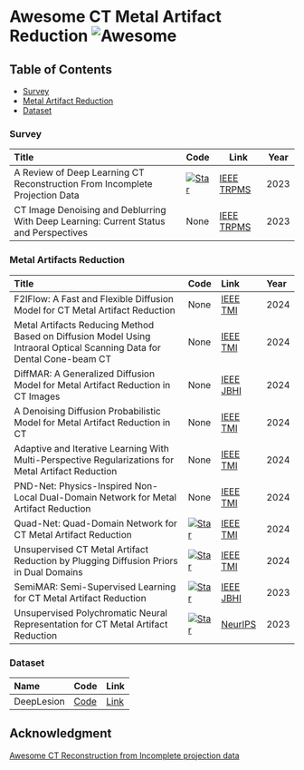 # Awesome CT Metal Artifact Reduction ![Awesome](https://cdn.rawgit.com/sindresorhus/awesome/d7305f38d29fed78fa85652e3a63e154dd8e8829/media/badge.svg) 


## Table of Contents 

- [Survey](#Survey)
- [Metal Artifact Reduction](#Metal-artifact-reduction)
- [Dataset](#Dataset)


### Survey
| Title                                                        | Code                                                         | Link                                                         | Year |
| :----------------------------------------------------------- | :----------------------------------------------------------- | ------------------------------------------------------------ | ---- |
| A Review of Deep Learning CT Reconstruction From Incomplete Projection Data | [![Star](https://img.shields.io/github/stars/zjk1988/Deep-Learning-CT-Reconstruction-from-Incomplete-Projection-Data.svg?style=social&label=Star)](https://github.com/zjk1988/Deep-Learning-CT-Reconstruction-from-Incomplete-Projection-Data) | [IEEE TRPMS](https://ieeexplore.ieee.org/abstract/document/10253669) | 2023 |
| CT Image Denoising and Deblurring With Deep Learning: Current Status and Perspectives | None | [IEEE TRPMS](https://ieeexplore.ieee.org/abstract/document/10253669) | 2023 |


### Metal Artifacts Reduction
| Title | Code | Link | Year |
|:------|:-----|:-----|:-----|
| F2IFlow: A Fast and Flexible Diffusion Model for CT Metal Artifact Reduction | None | [IEEE TMI](https://ieeexplore.ieee.org/abstract/document/10741004) | 2024 |
| Metal Artifacts Reducing Method Based on Diffusion Model Using Intraoral Optical Scanning Data for Dental Cone-beam CT | None | [IEEE TMI](https://ieeexplore.ieee.org/abstract/document/10630537) | 2024 |
| DiffMAR: A Generalized Diffusion Model for Metal Artifact Reduction in CT Images | None | [IEEE JBHI](https://ieeexplore.ieee.org/abstract/document/10629037) | 2024 |
| A Denoising Diffusion Probabilistic Model for Metal Artifact Reduction in CT | None | [IEEE TMI](https://ieeexplore.ieee.org/abstract/document/10586949/) | 2024 |
| Adaptive and Iterative Learning With Multi-Perspective Regularizations for Metal Artifact Reduction | None | [IEEE TMI](https://ieeexplore.ieee.org/abstract/document/10510476) | 2024 |
| PND-Net: Physics-Inspired Non-Local Dual-Domain Network for Metal Artifact Reduction | None | [IEEE TMI](https://ieeexplore.ieee.org/abstract/document/10404006) | 2024 |
| Quad-Net: Quad-Domain Network for CT Metal Artifact Reduction | [![Star](https://img.shields.io/github/stars/longzilicart/Quad-Net.svg?style=social&label=Star)](https://github.com/longzilicart/Quad-Net) | [IEEE TMI](https://ieeexplore.ieee.org/abstract/document/10385220) | 2024 |
| Unsupervised CT Metal Artifact Reduction by Plugging Diffusion Priors in Dual Domains | [![Star](https://img.shields.io/github/stars/DeepXuan/DuDoDp-MAR.svg?style=social&label=Star)](https://github.com/DeepXuan/DuDoDp-MAR) | [IEEE TMI](https://ieeexplore.ieee.org/abstract/document/10385050) | 2024 |
| SemiMAR: Semi-Supervised Learning for CT Metal Artifact Reduction | [![Star](https://img.shields.io/github/stars/zjk1988/SemiMAR.svg?style=social&label=Star)](https://github.com/zjk1988/SemiMAR) | [IEEE JBHI](https://ieeexplore.ieee.org/abstract/document/10239528) | 2023 |
| Unsupervised Polychromatic Neural Representation for CT Metal Artifact Reduction | [![Star](https://img.shields.io/github/stars/iwuqing/Polyner.svg?style=social&label=Star)](https://github.com/iwuqing/Polyner) | [NeurIPS](https://proceedings.neurips.cc/paper_files/paper/2023/hash/dbf02b21d77409a2db30e56866a8ab3a-Abstract-Conference.html) | 2023 |


### Dataset
|  Name | Code | Link |
|:------|:-----|:-----|
| DeepLesion | [Code](https://huggingface.co/datasets/farrell236/DeepLesion) | [Link](https://hf-mirror.com/datasets/RichardErkhov/DeepLesion) |


<!-- ### Vision Backbone
| Title                                                        | Code                                                         | Link                                                         |
| :----------------------------------------------------------- | :----------------------------------------------------------- | ------------------------------------------------------------ |
| Vision-RWKV: Efficient and Scalable Visual Perception with RWKV-Like Architectures | [![Star](https://img.shields.io/github/stars/OpenGVLab/Vision-RWKV.svg?style=social&label=Star)](https://github.com/OpenGVLab/Vision-RWKV) | [![arXiv](https://img.shields.io/badge/arXiv-b31b1b.svg)](https://arxiv.org/abs/2403.02308) |

### Image Restoration
| Title                                                        | Code                                                         | Link                                                         |
| :----------------------------------------------------------- | ------------------------------------------------------------ | ------------------------------------------------------------ |
| Restore-RWKV: Efficient and Effective Medical Image Restoration with RWKV | [![Star](https://img.shields.io/github/stars/Yaziwel/Restore-RWKV.svg?style=social&label=Star)](https://github.com/Yaziwel/Restore-RWKV) | [![arXiv](https://img.shields.io/badge/arXiv-b31b1b.svg)](https://arxiv.org/abs/2407.11087) |

### Image Generation
| Title                                                        | Code                                                         | Link                                                         |
| :----------------------------------------------------------- | ------------------------------------------------------------ | ------------------------------------------------------------ |
| Diffusion-RWKV: Scaling RWKV-Like Architectures for Diffusion Models | [![Star](https://img.shields.io/github/stars/feizc/Diffusion-RWKV.svg?style=social&label=Star)](https://github.com/feizc/Diffusion-RWKV) | [![arXiv](https://img.shields.io/badge/arXiv-b31b1b.svg)](https://arxiv.org/abs/2404.04478) |

### Image Segmentation
| Title                                                        | Code                                                         | Link                                                         |
| :----------------------------------------------------------- | :----------------------------------------------------------- | ------------------------------------------------------------ |
| Vision-RWKV: Efficient and Scalable Visual Perception with RWKV-Like Architectures | [![Star](https://img.shields.io/github/stars/OpenGVLab/Vision-RWKV.svg?style=social&label=Star)](https://github.com/OpenGVLab/Vision-RWKV) | [![arXiv](https://img.shields.io/badge/arXiv-b31b1b.svg)](https://arxiv.org/abs/2403.02308) |
| Mamba or RWKV: Exploring High-Quality and High-Efficiency Segment Anything Model | [![Star](https://img.shields.io/github/stars/HarborYuan/ovsam.svg?style=social&label=Star)](https://github.com/HarborYuan/ovsam) | [![arXiv](https://img.shields.io/badge/arXiv-b31b1b.svg)](https://arxiv.org/abs/2406.19369) |
| BSBP-RWKV: Background Suppression with Boundary Preservation for Efficient Medical Image Segmentation | N/A                                                          | [LINK](https://openreview.net/forum?id=ULD5RCk0oo)           | 
-->

## Acknowledgment
[Awesome CT Reconstruction from Incomplete projection data](https://github.com/zjk1988/Deep-Learning-CT-Reconstruction-from-Incomplete-Projection-Data)

